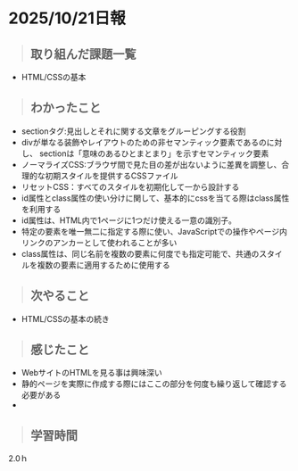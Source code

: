 # 2025/10/21日報

>## 取り組んだ課題一覧 
- HTML/CSSの基本
  
> ## わかったこと
- sectionタグ:見出しとそれに関する文章をグルーピングする役割
- divが単なる装飾やレイアウトのための非セマンティック要素であるのに対し、
  sectionは「意味のあるひとまとまり」を示すセマンティック要素
- ノーマライズCSS:ブラウザ間で見た目の差が出ないように差異を調整し、合理的な初期スタイルを提供するCSSファイル
- リセットCSS：すべてのスタイルを初期化して一から設計する
- id属性とclass属性の使い分けに関して、基本的にcssを当てる際はclass属性を利用する
- id属性は、HTML内で1ページに1つだけ使える一意の識別子。
- 特定の要素を唯一無二に指定する際に使い、JavaScriptでの操作やページ内リンクのアンカーとして使われることが多い
- class属性は、同じ名前を複数の要素に何度でも指定可能で、共通のスタイルを複数の要素に適用するために使用する​ 

> ## 次やること
- HTML/CSSの基本の続き

> ## 感じたこと
- WebサイトのHTMLを見る事は興味深い
- 静的ページを実際に作成する際にはここの部分を何度も繰り返して確認する必要がある
- 
> ## 学習時間
  2.0ｈ